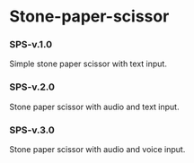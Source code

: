 # Stone-paper-scissor
### SPS-v.1.0
 Simple stone paper scissor with text input.
### SPS-v.2.0
Stone paper scissor with audio and text input.
### SPS-v.3.0
Stone paper scissor with audio and voice input. 

